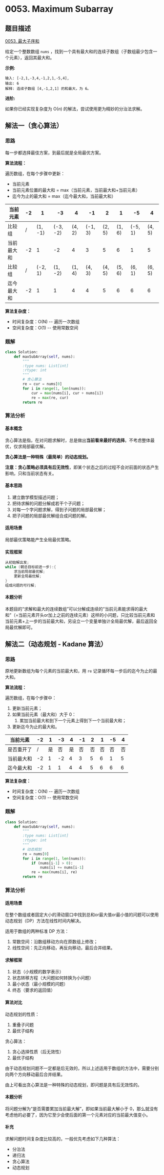 # 0053. Maximum Subarray

## 题目描述

[0053. 最大子序和](https://leetcode-cn.com/problems/maximum-subarray/)

给定一个整数数组 `nums` ，找到一个具有最大和的连续子数组（子数组最少包含一个元素），返回其最大和。

**示例:**

```
输入: [-2,1,-3,4,-1,2,1,-5,4],
输出: 6
解释: 连续子数组 [4,-1,2,1] 的和最大，为 6。
```

**进阶:**

如果你已经实现复杂度为 O(*n*) 的解法，尝试使用更为精妙的分治法求解。

## 解法一（贪心算法）

### 思路

每一步都选择最佳方案，到最后就是全局最优方案。

**算法流程：**

遍历数组，在每个步骤中更新：

- 当前元素
- 当前元素位置的最大和 = max（当前元素，当前最大和+当前元素） 
- 迄今为止的最大和 = max（迄今最大和，当前最大和）

| 当前元素   | -2   | 1       | -3       | 4      | -1      | 2      | 1      | -5      | 4      |
| ---------- | ---- | ------- | -------- | ------ | ------- | ------ | ------ | ------- | ------ |
| 比较组     | /    | (1, -1) | (-3, -2) | (4, 2) | (-1, 3) | (2, 5) | (1, 6) | (-5, 1) | (4, 5) |
| 当前最大和 | -2   | 1       | -2       | 4      | 3       | 5      | 6      | 1       | 5      |
| 比较组     | /    | (-2, 1) | (1, -2)  | (1, 4) | (4, 3)  | (4, 5) | (5, 6) | (6, 1)  | (6, 5) |
| 迄今最大和 | -2   | 1       | 1        | 4      | 4       | 5      | 6      | 6       | 6      |

**算法复杂度：**

- 时间复杂度：O(N) -- 遍历一次数组
- 空间复杂度：O(1) -- 使用常数空间

### 题解

```python
class Solution:
    def maxSubArray(self, nums):
        """
        :type nums: List[int]
        :rtype: int
        """
        # 贪心算法
        re = cur = nums[0]
        for i in range(1, len(nums)):
            cur = max(nums[i], cur + nums[i])
            re = max(re, cur)
        return re
```

### 算法分析

#### 基本概念

贪心算法是指，在对问题求解时，总是做出**当前看来最好的选择**。不考虑整体最优，仅求局部最优解。

**贪心算法是一种特殊（最简单）的动态规划。**

**注意：**贪心策略必须具有**后无效性**，即某个状态之后的过程不会对前面的状态产生影响，只和当前状态有关。

#### 基本思路

1. 建立数学模型描述问题；
2. 把待求解的问题分解成若干个子问题；
3. 对每一个字问题求解，得到子问题的局部最优解；
4. 把子问题的局部最优解组合成问题的解。

#### 适用场景

局部最优策略能产生全局最优策略。

#### 实现框架

```c
从初始解出发;
while (朝总目标前进一步):{
    求当前局部最优解;
    更新全局最优解;
}
组成问题的可行解;
```

#### 本题分析

本题目的“求解和最大的连续数组”可以分解成连续的“当前元素能求得的最大和”（=当前元素开头or加上之前的连续元素）这样的小问题，只比较当前元素和当前元素+上一步的当前最大和，另设立一个变量单独计全局最优解，最后返回全局最优解即可。

## 解法二（动态规划 - Kadane 算法）

### 思路

原地更新数组为每个元素的当前最大和，用 `re` 记录循环每一步后的迄今为止的最大和。

**算法流程：**

遍历数组，在每个步骤中：

1. 更新当前元素；
2. 如果当前元素（最大和）大于 0：
   1. 累加当前最大和到下一个元素上得到下一个当前最大和；
3. 更新迄今为止的最大和。

| 当前元素   | -2   | 1    | -3   | 4    | -1   | 2    | 1    | -5   | 4    |
| ---------- | ---- | ---- | ---- | ---- | ---- | ---- | ---- | ---- | ---- |
| 是否重开了 | /    | 是   | 否   | 是   | 否   | 否   | 否   | 否   | 否   |
| 当前最大和 | -2   | 1    | -2   | 4    | 3    | 5    | 6    | 1    | 5    |
| 迄今最大和 | -2   | 1    | 1    | 4    | 4    | 5    | 6    | 6    | 6    |

**算法复杂度：**

- 时间复杂度：O(N) -- 遍历一次数组
- 空间复杂度：O(1) -- 使用常数空间

### 题解

```python
class Solution:
    def maxSubArray(self, nums):
        """
        :type nums: List[int]
        :rtype: int
        """
        # 动态规划
        re = nums[0]
        for i in range(1, len(nums)):
            if (nums[i-1] > 0):
                nums[i] += nums[i-1]
            re = max(nums[i], re)
        return re
```

### 算法分析

#### 适用场景

在整个数组或者固定大小的滑动窗口中找到总和or最大值or最小值的问题可以使用动态规划（DP）方法在线性时间内解决。

适用于数组的两种标准 DP 方法：

1. 常数空间：沿数组移动方向在原数组上修改；
2. 线性空间：先正向移动，再反向移动，最后合并结果。

#### 求解框架

1. 状态（小规模的数学表示）
2. 状态转移方程（大问题如何转换为小问题）
3. 最小状态（最小规模的问题）
4. 终态（要求的返回值）

#### 算法对比

动态规划的性质：

1. 重叠子问题
2. 最优子结构

贪心算法：

1. 贪心选择性质（后无效性）
2. 最优子结构

由于动态规划问题不一定都是后无效的，所以上述适用于数组的方法中，需要分别向两个方向移动最后合并结果。

由上可看出贪心算法是一种特殊的动态规划，即问题是具有后无效性的。

#### 本题分析

将问题分解为“是否需要累加当前最大解”，即如果当前最大解小于 0，那么就没有考虑他的必要了，因为它至少会使后面的第一个元素对应的当前最大值变小。

#### 补充

求解问题时间复杂度比较高的，一般优先考虑如下几种算法：

- 分治法
- 递归法
- 贪心算法
- 动态规划

